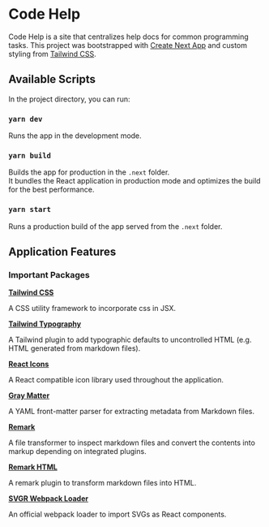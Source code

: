 # Code Help

Code Help is a site that centralizes help docs for common programming tasks. This project was bootstrapped with [Create Next App](https://nextjs.org/docs/api-reference/create-next-app) and custom styling from [Tailwind CSS](https://tailwindcss.com/).

## Available Scripts

In the project directory, you can run:

### `yarn dev`

Runs the app in the development mode.

### `yarn build`

Builds the app for production in the `.next` folder.\
It bundles the React application in production mode and optimizes the build for the best performance.

### `yarn start`

Runs a production build of the app served from the `.next` folder.

## Application Features

### Important Packages

**[Tailwind CSS](https://tailwindcss.com/docs/)**

A CSS utility framework to incorporate css in JSX.

**[Tailwind Typography](https://tailwindcss.com/docs/)**

A Tailwind plugin to add typographic defaults to uncontrolled HTML (e.g. HTML generated from markdown files).

**[React Icons](https://react-icons.github.io/react-icons/)**

A React compatible icon library used throughout the application.

**[Gray Matter](https://github.com/jonschlinkert/gray-matter)**

A YAML front-matter parser for extracting metadata from Markdown files.

**[Remark](https://github.com/remarkjs/remark)**

A file transformer to inspect markdown files and convert the contents into markup depending on integrated plugins.

**[Remark HTML](https://github.com/remarkjs/remark-html)**

A remark plugin to transform markdown files into HTML.

**[SVGR Webpack Loader](https://react-svgr.com/docs/webpack/)**

An official webpack loader to import SVGs as React components.

